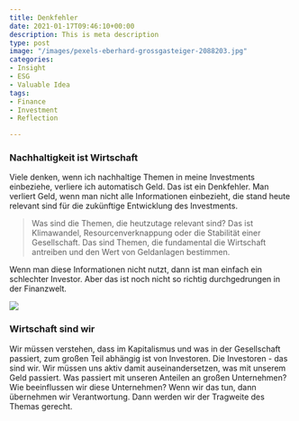 ```yaml
---
title: Denkfehler
date: 2021-01-17T09:46:10+00:00
description: This is meta description
type: post
image: "/images/pexels-eberhard-grossgasteiger-2088203.jpg"
categories:
- Insight
- ESG
- Valuable Idea
tags:
- Finance
- Investment
- Reflection

---
```

### Nachhaltigkeit ist Wirtschaft

Viele denken, wenn ich nachhaltige Themen in meine Investments einbeziehe, verliere ich automatisch Geld. Das ist ein Denkfehler. Man verliert Geld, wenn man nicht alle Informationen einbezieht, die stand heute relevant sind für die zukünftige Entwicklung des Investments. 

> Was sind die Themen, die heutzutage relevant sind? Das ist Klimawandel, Resourcenverknappung oder die Stabilität einer Gesellschaft. Das sind Themen, die fundamental die Wirtschaft antreiben und den Wert von Geldanlagen bestimmen. 

Wenn man diese Informationen nicht nutzt, dann ist man einfach ein schlechter Investor. Aber das ist noch nicht so richtig durchgedrungen in der Finanzwelt.

![](/images/pexels-madison-inouye-1382393.jpg)

### Wirtschaft sind wir

Wir müssen verstehen, dass im Kapitalismus und was in der Gesellschaft passiert, zum großen Teil abhängig ist von Investoren. Die Investoren - das sind wir. Wir müssen uns aktiv damit auseinandersetzen, was mit unserem Geld passiert. Was passiert mit unseren Anteilen an großen Unternehmen? Wie beeinflussen wir diese Unternehmen? Wenn wir das tun, dann übernehmen wir Verantwortung. Dann werden wir der Tragweite des Themas gerecht.